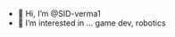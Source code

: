 - 👋 Hi, I’m @SID-verma1
- 👀 I’m interested in ...
game dev,
robotics


<!---
SID-verma1/SID-verma1 is a ✨ special ✨ repository because its `README.md` (this file) appears on your GitHub profile.
You can click the Preview link to take a look at your changes.
--->
